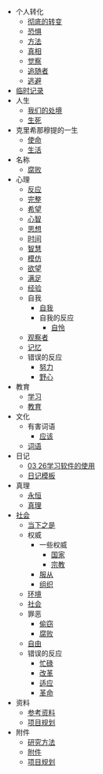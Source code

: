   - 个人转化
    - [彻底的转变](/个人转化/彻底的转变.md)
    - [恐惧](/个人转化/恐惧.md)
    - [方法](/个人转化/方法.md)
    - [真相](/个人转化/真相.md)
    - [觉察](/个人转化/觉察.md)
    - [追随者](/个人转化/追随者.md)
    - [逃避](/个人转化/逃避.md)
  - [临时记录](/临时记录.md)
  - 人生
    - [我们的处境](/人生/我们的处境.md)
    - [生死](/人生/生死.md)
  - 克里希那穆提的一生
    - [使命](/克里希那穆提的一生/使命.md)
    - [生活](/克里希那穆提的一生/生活.md)
  - 名称
    - [腐败](/名称/腐败.md)
  - 心理
    - [反应](/心理/反应.md)
    - [完整](/心理/完整.md)
    - [希望](/心理/希望.md)
    - [心智](/心理/心智.md)
    - [思想](/心理/思想.md)
    - [时间](/心理/时间.md)
    - [智慧](/心理/智慧.md)
    - [模仿](/心理/模仿.md)
    - [欲望](/心理/欲望.md)
    - [满足](/心理/满足.md)
    - [经验](/心理/经验.md)
    - 自我
      - [自我](/心理/自我/自我.md)
      - 自我的反应
        - [自怜](/心理/自我/自我的反应/自怜.md)
    - [观察者](/心理/观察者.md)
    - [记忆](/心理/记忆.md)
    - 错误的反应
      - [努力](/心理/错误的反应/努力.md)
      - [野心](/心理/错误的反应/野心.md)
  - 教育
    - [学习](/教育/学习.md)
    - [教育](/教育/教育.md)
  - 文化
    - 有害词语
      - [应该](/文化/有害词语/应该.md)
    - [词语](/文化/词语.md)
  - 日记
    - [03 26学习软件的使用](/日记/2022-03-26学习软件的使用.md)
    - [日记模板](/日记/日记模板.md)
  - 真理
    - [永恒](/真理/永恒.md)
    - [真理](/真理/真理.md)
  - [社会](/社会/README.md)
    - [当下之是](/社会/当下之是.md)
    - 权威
      - 一些权威
        - [国家](/社会/权威/一些权威/国家.md)
        - [宗教](/社会/权威/一些权威/宗教.md)
      - [服从](/社会/权威/服从.md)
      - [组织](/社会/权威/组织.md)
    - [环境](/社会/环境.md)
    - [社会](/社会/社会.md)
    - 罪恶
      - [偷窃](/社会/罪恶/偷窃.md)
      - [腐败](/社会/罪恶/腐败.md)
    - [自由](/社会/自由.md)
    - 错误的反应
      - [忙碌](/社会/错误的反应/忙碌.md)
      - [改革](/社会/错误的反应/改革.md)
      - [适应](/社会/错误的反应/适应.md)
      - [革命](/社会/错误的反应/革命.md)
  - 资料
    - [参考资料](/资料/参考资料.md)
    - [项目规划](/资料/项目规划.md)
  - 附件
    - [研究方法](/附件/研究方法.md)
    - [附件](/附件/附件.md)
    - [项目规划](/附件/项目规划.md)